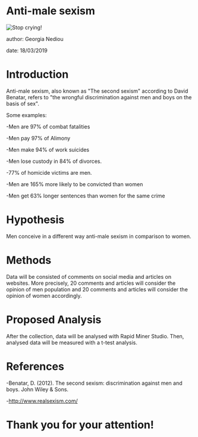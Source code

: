 Anti-male sexism
========================================================

![Stop crying!](https://malemattersusa.files.wordpress.com/2012/01/stop-crying.jpg?w=640)


author: Georgia Nediou

date: 18/03/2019

Introduction
========================================================
Anti-male sexism, also known as "The second sexism" according to David Benatar, refers to "the wrongful discrimination against men and boys on the basis of sex".

Some examples:

-Men are 97% of combat fatalities

-Men pay 97% of Alimony

-Men make 94% of work suicides

-Men lose custody in 84% of divorces.

-77% of homicide victims are men.

-Men are 165% more likely to be convicted than women

-Men get 63% longer sentences than women for the same crime

Hypothesis
========================================================
Men conceive in a different way anti-male sexism in comparison to women.

Methods
========================================================
Data will be consisted of comments on social media and articles on websites. More precisely, 20 comments and articles will consider the opinion of men population and 20 comments and articles will consider the opinion of women accordingly. 

Proposed Analysis
========================================================
After the collection, data will be analysed with Rapid Miner Studio. Then, analysed data will be measured with a t-test analysis.

References
========================================================
-Benatar, D. (2012). The second sexism: discrimination against men and boys. John Wiley & Sons.

-http://www.realsexism.com/

Thank you for your attention!
========================================================

